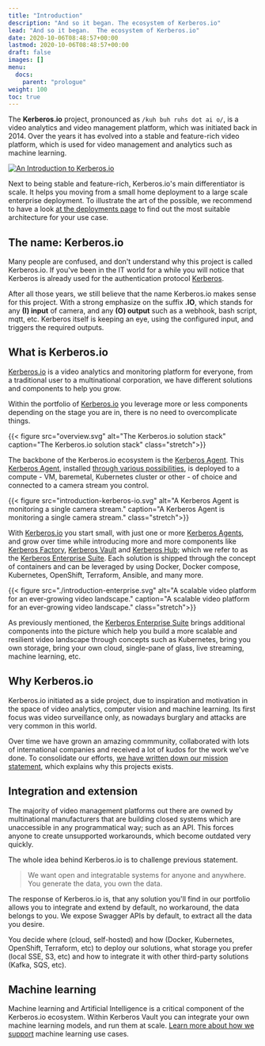 ```yaml
---
title: "Introduction"
description: "And so it began. The ecosystem of Kerberos.io"
lead: "And so it began.  The ecosystem of Kerberos.io"
date: 2020-10-06T08:48:57+00:00
lastmod: 2020-10-06T08:48:57+00:00
draft: false
images: []
menu:
  docs:
    parent: "prologue"
weight: 100
toc: true
---
```


The **Kerberos.io** project, pronounced as `/kuh buh ruhs dot ai o/`, is a video analytics and video management platform, which was initiated back in 2014. Over the years it has evolved into a stable and feature-rich video platform, which is used for video management and analytics such as machine learning.

[![An Introduction to Kerberos.io](youtube-introduction-kerberosio.png)](https://www.youtube.com/watch?v=HkMJHCsRd9M "An Introduction to Kerberos.io")

Next to being stable and feature-rich, Kerberos.io's main differentiator is scale. It helps you moving from a small home deployment to a large scale enterprise deployment. To illustrate the art of the possible, we recommend to have a look [at the deployments page](/prologue/deployments/) to find out the most suitable architecture for your use case.

## The name: Kerberos.io

Many people are confused, and don't understand why this project is called Kerberos.io. If you've been in the IT world for a while you will notice that Kerberos is already used for the authentication protocol [Kerberos](<https://en.wikipedia.org/wiki/Kerberos_(protocol)>).

After all those years, we still believe that the name Kerberos.io makes sense for this project. With a strong emphasize on the suffix **.IO**, which stands for any **(I) input** of camera, and any **(O) output** such as a webhook, bash script, mqtt, etc. Kerberos itself is keeping an eye, using the configured input, and triggers the required outputs.

## What is Kerberos.io

[Kerberos.io](/prologue/how/) is a video analytics and monitoring platform for everyone, from a traditional user to a multinational corporation, we have different solutions and components to help you grow.

Within the portfolio of [Kerberos.io](/prologue/how/) you leverage more or less components depending on the stage you are in, there is no need to overcomplicate things.

{{< figure src="overview.svg" alt="The Kerberos.io solution stack" caption="The Kerberos.io solution stack" class="stretch">}}

The backbone of the Kerberos.io ecosystem is the [Kerberos Agent](/agent/first-things-first/). This [Kerberos Agent](/agent/first-things-first/), installed [through various possibilities](https://github.com/kerberos-io/agent#how-to-run-and-deploy-a-kerberos-agent), is deployed to a compute - VM, baremetal, Kubernetes cluster or other - of choice and connected to a camera stream you control.

{{< figure src="introduction-kerberos-io.svg" alt="A Kerberos Agent is monitoring a single camera stream." caption="A Kerberos Agent is monitoring a single camera stream." class="stretch">}}

With [Kerberos.io](/prologue/how/) you start small, with just one or more [Kerberos Agents](/agent/first-things-first/), and grow over time while introducing more and more components like [Kerberos Factory](/factory/first-things-first/), [Kerberos Vault](/vault/first-things-first/) and [Kerberos Hub](/hub/first-things-first/); which we refer to as the [Kerberos Enterprise Suite](/enterprise/first-things-first/). Each solution is shipped through the concept of containers and can be leveraged by using Docker, Docker compose, Kubernetes, OpenShift, Terraform, Ansible, and many more.

{{< figure src="./introduction-enterprise.svg" alt="A scalable video platform for an ever-growing video landscape." caption="A scalable video platform for an ever-growing video landscape." class="stretch">}}

As previously mentioned, the [Kerberos Enterprise Suite](/enterprise/first-things-first) brings additional components into the picture which help you build a more scalable and resilient video landscape through concepts such as Kubernetes, bring you own storage, bring your own cloud, single-pane of glass, live streaming, machine learning, etc.

## Why Kerberos.io

Kerberos.io initiated as a side project, due to inspiration and motivation in the space of video analytics, computer vision and machine learning. Its first focus was video surveillance only, as nowadays burglary and attacks are very common in this world.

Over time we have grown an amazing commmunity, collaborated with lots of international companies and received a lot of kudos for the work we've done. To consolidate our efforts, [we have written down our mission statement](/prologue/mission/), which explains why this projects exists.

## Integration and extension

The majority of video management platforms out there are owned by multinational manufacturers that are building closed systems which are unaccessible in any programmatical way; such as an API. This forces anyone to create unsupported workarounds, which become outdated very quickly.

The whole idea behind Kerberos.io is to challenge previous statement.

> We want open and integratable systems for anyone and anywhere. You generate the data, you own the data.

The response of Kerberos.io is, that any solution you'll find in our portfolio allows you to integrate and extend by default, no workaround, the data belongs to you. We expose Swagger APIs by default, to extract all the data you desire.

You decide where (cloud, self-hosted) and how (Docker, Kubernetes, OpenShift, Terraform, etc) to deploy our solutions, what storage you prefer (local SSE, S3, etc) and how to integrate it with other third-party solutions (Kafka, SQS, etc).

## Machine learning

Machine learning and Artificial Intelligence is a critical component of the Kerberos.io ecosystem. Within Kerberos Vault you can integrate your own machine learning models, and run them at scale. [Learn more about how we support](/vault/machine-learning/) machine learning use cases.
